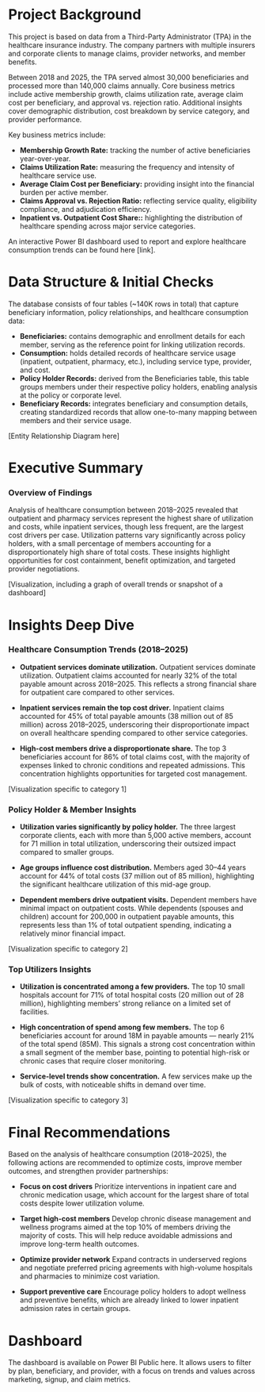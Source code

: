 # Project Background
This project is based on data from a Third-Party Administrator (TPA) in the healthcare insurance industry. The company partners with multiple insurers and corporate clients to manage claims, provider networks, and member benefits.

Between 2018 and 2025, the TPA served almost 30,000 beneficiaries and processed more than 140,000 claims annually. Core business metrics include active membership growth, claims utilization rate, average claim cost per beneficiary, and approval vs. rejection ratio. Additional insights cover demographic distribution, cost breakdown by service category, and provider performance.

Key business metrics include:
- **Membership Growth Rate:** tracking the number of active beneficiaries year-over-year.
- **Claims Utilization Rate:** measuring the frequency and intensity of healthcare service use.
- **Average Claim Cost per Beneficiary:** providing insight into the financial burden per active member.
- **Claims Approval vs. Rejection Ratio:** reflecting service quality, eligibility compliance, and adjudication efficiency.
- **Inpatient vs. Outpatient Cost Share::** highlighting the distribution of healthcare spending across major service categories.

An interactive Power BI dashboard used to report and explore healthcare consumption trends can be found here [link].

# Data Structure & Initial Checks

The database consists of four tables (~140K rows in total) that capture beneficiary information, policy relationships, and healthcare consumption data:
- **Beneficiaries:** contains demographic and enrollment details for each member, serving as the reference point for linking utilization records.
- **Consumption:** holds detailed records of healthcare service usage (inpatient, outpatient, pharmacy, etc.), including service type, provider, and cost.
- **Policy Holder Records:** derived from the Beneficiaries table, this table groups members under their respective policy holders, enabling analysis at the policy or corporate level.
- **Beneficiary Records:** integrates beneficiary and consumption details, creating standardized records that allow one-to-many mapping between members and their service usage.

[Entity Relationship Diagram here]



# Executive Summary

### Overview of Findings

Analysis of healthcare consumption between 2018–2025 revealed that outpatient and pharmacy services represent the highest share of utilization and costs, while inpatient services, though less frequent, are the largest cost drivers per case. Utilization patterns vary significantly across policy holders, with a small percentage of members accounting for a disproportionately high share of total costs. These insights highlight opportunities for cost containment, benefit optimization, and targeted provider negotiations.

[Visualization, including a graph of overall trends or snapshot of a dashboard]



# Insights Deep Dive
### Healthcare Consumption Trends (2018–2025)

* **Outpatient services dominate utilization.** Outpatient services dominate utilization. Outpatient claims accounted for nearly 32% of the total payable amount across 2018–2025. This reflects a strong financial share for outpatient care compared to other services.
  
* **Inpatient services remain the top cost driver.** Inpatient claims accounted for 45% of total payable amounts (38 million out of 85 million) across 2018–2025, underscoring their disproportionate impact on overall healthcare spending compared to other service categories.
  
* **High-cost members drive a disproportionate share.** The top 3 beneficiaries account for 86% of total claims cost, with the majority of expenses linked to chronic conditions and repeated admissions. This concentration highlights opportunities for targeted cost management.
  

[Visualization specific to category 1]


### Policy Holder & Member Insights

* **Utilization varies significantly by policy holder.** The three largest corporate clients, each with more than 5,000 active members, account for 71 million in total utilization, underscoring their outsized impact compared to smaller groups.
  
* **Age groups influence cost distribution.** Members aged 30–44 years account for 44% of total costs (37 million out of 85 million), highlighting the significant healthcare utilization of this mid-age group.
  
* **Dependent members drive outpatient visits.** Dependent members have minimal impact on outpatient costs. While dependents (spouses and children) account for 200,000 in outpatient payable amounts, this represents less than 1% of total outpatient spending, indicating a relatively minor financial impact.

  
[Visualization specific to category 2]


### Top Utilizers Insights

* **Utilization is concentrated among a few providers.** The top 10 small hospitals account for 71% of total hospital costs (20 million out of 28 million), highlighting members’ strong reliance on a limited set of facilities.
  
* **High concentration of spend among few members.** The top 6 beneficiaries account for around 18M in payable amounts — nearly 21% of the total spend (85M). This signals a strong cost concentration within a small segment of the member base, pointing to potential high-risk or chronic cases that require closer monitoring.
  
* **Service-level trends show concentration.** A few services make up the bulk of costs, with noticeable shifts in demand over time.
  

[Visualization specific to category 3]


# Final Recommendations

Based on the analysis of healthcare consumption (2018–2025), the following actions are recommended to optimize costs, improve member outcomes, and strengthen provider partnerships:

* **Focus on cost drivers** Prioritize interventions in inpatient care and chronic medication usage, which account for the largest share of total costs despite lower utilization volume.

* **Target high-cost members** Develop chronic disease management and wellness programs aimed at the top 10% of members driving the majority of costs. This will help reduce avoidable admissions and improve long-term health outcomes.

* **Optimize provider network** Expand contracts in underserved regions and negotiate preferred pricing agreements with high-volume hospitals and pharmacies to minimize cost variation.

* **Support preventive care** Encourage policy holders to adopt wellness and preventive benefits, which are already linked to lower inpatient admission rates in certain groups.

# Dashboard
The dashboard is available on Power BI Public here. It allows users to filter by plan, beneficiary, and provider, with a focus on trends and values across marketing, signup, and claim metrics.


